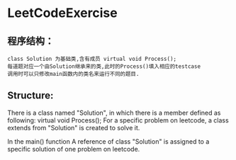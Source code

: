 # LeetCodeExercise
## 程序结构：
	class Solution 为基础类,含有成员 virtual void Process();
	每道题对应一个由Solution继承来的类,此时的Process()填入相应的testcase
	调用时可以只修改main函数内的类名来运行不同的题目.
## Structure:
  There is a class named "Solution", in which there is a member defined as following:
      virtual void Process();
  For a specific problem on leetcode, a class extends from "Solution" is created to solve it.
  
  In the main() function
    A reference of class "Solution" is assigned to a specific solution of one problem on leetcode.
